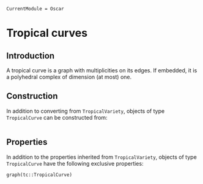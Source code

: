 ```@meta
CurrentModule = Oscar
```

# Tropical curves

## Introduction
A tropical curve is a graph with multiplicities on its edges.  If embedded, it is a polyhedral complex of dimension (at most) one.

## Construction
In addition to converting from `TropicalVariety`, objects of type `TropicalCurve` can be constructed from:
```@docs
```

## Properties
In addition to the properties inherited from `TropicalVariety`, objects of type `TropicalCurve` have the following exclusive properties:
```@docs
graph(tc::TropicalCurve)
```
